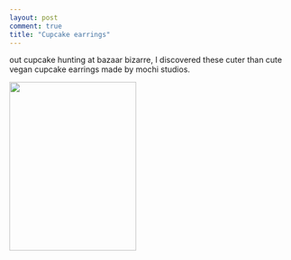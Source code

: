 ```yaml
---
layout: post
comment: true
title: "Cupcake earrings"
---
```

out cupcake hunting at bazaar bizarre, I discovered these cuter than cute vegan cupcake earrings made by mochi studios. 
<p><a href="http://ieatcupcakes.com/wp-content/uploads/2010/12/p_2048_1536_B0317EE1-BB8E-4188-B882-2C6CC995038C.jpeg"><img src="http://ieatcupcakes.com/wp-content/uploads/2010/12/p_2048_1536_B0317EE1-BB8E-4188-B882-2C6CC995038C.jpeg" alt="" width="225" height="300" class="alignnone size-full wp-image-364" /></a></p>
